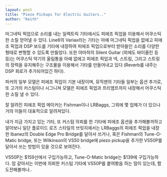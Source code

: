 ```yaml
---
layout: post
title: "Piezo Pickups for Electric Guitars.."
author: "Keith"
---
```



마그네틱 픽업으로 소리를 내는 일렉트릭 기타에서도 피에조 픽업을 이용해서 어쿠스틱한 소릴 얻어낼 수 있다. Line6의 Variax라는 기타는 아예 마그네틱 픽업을 없에고 피에조 픽업과 DSP 보드를 기타에 내장하여 피에조 픽업으로부터 받아들인 소리를 다양한 형태로 변형할 수 있도록 만들었다. 또한 야마하의 Silent Guitar (외에도 바이올린 등등)는 어쿠스틱 악기의 울림통을 아예 없에고 피에조 픽업과 넥, 스트링, 그리고 스트링의 장력을 유지해주는 구조물을 이용해서 기타를 만들어내고 있다 (Reverb를 내주는 DSP 회로가 추가되어있긴 하다).

파커의 일부 모델은 피에조 픽업이 기본 내장이며, 뮤직맨의 기타들 일부는 옵션 추가로, 또 고가의 커스텀이나 시그니쳐 모델은 피에조 픽업과 프리앰프까지 내장해서 어쿠스틱한 소릴 낼 수 있다.

잘 알려진 피에조 픽업 메이커는 Fishman이나 LRBaggs, 그외에 몇 업체가 더 있으나 거의 이들이 대표적으로 알려져있다. 

내가 지금 가지고 있는 기타, 또 커스텀 의뢰를 한 기타에 피에조 옵션을 추가해볼까하고 알아보니 일단 플로이드 로즈 스타일의 브릿지에서는 LRBaggs의 피에조 픽업을 내장한 Ibanez의 Double Edge Pro Bridge를 달아서 쓰거나, 혹은 Fishman의 Tune-O-Matic bridge, 또는 Wilkinson의 VS50 bridge에 piezo pickup을 추가한 VS50P를 달아서 쓰는 방법이 있을 것으로 보여진다. 


VS50P는 $159선에서 구입가능하고, Tune-O-Matic bridge는 $139에 구입가능하다. 맘 같아서는 이번에 의뢰한 커스텀 기타에 VS50P를 붙여봤음 하는 맘이 있는데, 함 도전해볼까나..



